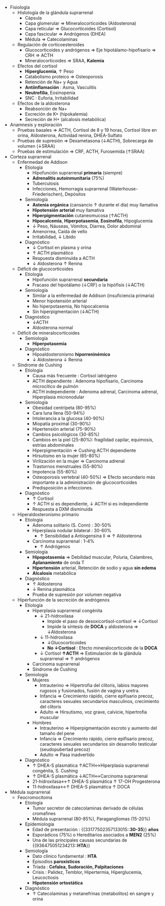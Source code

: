 - Fisiología
    - Histología de la glándula suprarrenal
        - Cápsula
        - Capa glomerular ⇒ Mineralocorticoides (Aldosterona)
        - Capa reticular ⇒ Glucocorticoides (Cortisol)
        - Capa fascicular ⇒ Andrógenos (DHEA)
        - Médula ⇒ Catecolaminas
    - Regulación de corticoesteroides
        - Glucocorticoides y andrógenos ⇒ Eje hipotálamo-hipofisario ⇒ CRH ⇒ ACTH
        - Mineralocorticoides ⇒ SRAA, **Kalemia**
    - Efectos del cortisol
        - **Hiperglucemia**, ↑ Peso
        - Catabolismo proteico ⇒ Osteoporosis
        - Retención de Na+ y Agua
        - **Antiinflamación** : Asma, Vasculitis
        - **Neutrofilia**, Eosinopenia
        - SNC : Euforia, Irritabilidad
    - Efectos de la aldosterona
        - Reabsorción de Na+
        - Excreción de K+ (hipokalemia)
        - Secreción de H+ (alcalosis metabólica)
- Anamnesis y exploración
    - Pruebas basales ⇒ ACTH, Cortisol de 8 y 19 horas, Cortisol libre en orina, Aldosterona, Actividad renina, DHEA-Sulfato
    - Pruebas de supresión ⇒ Dexametasona (↓ACTH), Sobrecarga de volumen (↓SRAA)
    - Pruebas de estimulación ⇒ CRF, ACTH, Furosemida (↑SRAA)
- Corteza suprarrenal
    - Enfermedad de Addison
        - Etiología
            - Hipofunción suprarrenal **primaria** (siempre)
            - **Adrenalitis autoinmunitaria** (75%)
            - Tuberculosis
            - Infecciones, Hemorragia suprarrenal (Waterhouse-Friederischen), Depósitos
        - Semiología
            - **Astenia orgánica** (cansancio ↑ durante el día) muy llamativa
            - **Hipotensión arterial** muy llamativa
            - **Hiperpigmentación** cutaneomucosa (↑ACTH)
            - **Hipocalcemia**, **Hiperpotasemia**, **Eosinofila**, Hipoglucemia
            - ↓ Peso, Náuseas, Vómitos, Diarrea, Dolor abdominal
            - Amenorrea, Caída de vello
            - Irritabilidad, ↓ Libido
        - Diagnóstico
            - ↓ Cortisol en plasma y orina
            - ↑ ACTH plasmático
            - Respuesta disminuida a ACTH
            - ↓ Aldosterona ↑ Renina
    - Déficit de glucocorticoides
        - Etiología
            - Hipofunción suprarrenal **secundaria**
            - Fracaso del hipotálamo (↓CRF) o la hipófisis (↓ACTH)
        - Semiología
            - Similar a la enfermedad de Addison (insuficiencia primaria)
            - Menor hipotensión arterial
            - No hiperpotasemia, No hipocalcemia
            - Sin hiperpigmentación (↓ACTH)
        - Diagnóstico
            - ↓ACTH
            - Aldosterona normal
    - Déficit de mineralocorticoides
        - Semiología
            - **Hiperpotasemia**
        - Diagnóstico
            - Hipoaldosteronismo **hiporreninémico**
            - ↓ Aldosterona ↓ Renina
    - Síndrome de Cushing
        - Etiología
            - Causa más frecuente : Cortisol iatrógeno
            - ACTH dependiente : Adenoma hipofisario, Carcinoma microcítico de pulmón
            - ACTH independiente : Adenoma adrenal, Carcinoma adrenal, Hiperplasia micronodular
        - Semiología
            - Obesidad centrípeta (80-95%)
            - Cara luna llena (50-94%)
            - Intolerancia a la glucosa (40-90%)
            - Miopatía proximal (30-90%)
            - Hipertensión arterial (75-90%)
            - Cambios psicológicos (30-85%)
            - Cambios en la piel (25-80%): fragilidad capilar, equimosis, estrías abdominales
            - Hiperpigmentación ⇒ Cushing ACTH dependiente
            - Hirsutismo en la mujer (65-80%)
            - Virilización en la mujer ⇒ Carcinoma adrenal
            - Trastornos menstruales (55-80%)
            - Impotencia (55-80%)
            - Osteoporosis vertebral (40-50%) ⇒ Efecto secundario más importante a la administración de glucocorticoides
            - Predisposición a infecciones.
        - Diagnóstico
            - ↑ Cortisol
            - ↑ ACTH si es dependiente, ↓ ACTH si es independiente
            - Respuesta a DXM disminuida
    - Hiperaldosteronismo primario
        - Etiología
            - Adenoma solitario (S. Conn) : 30-50%
            - Hiperplasia nodular bilateral : 30-60%
                - ↑ Sensibilidad a Antiogensina II ⇒ ↑ Aldosterona
            - Carcinoma suprarrenal : 1-4%
                - ↑ Andrógenos
        - Semiología
            - **Hipopotasemia** ⇒ Debilidad muscular, Poluria, Calambres, **Aplanamiento** de onda T
            - **Hipertensión** arterial, Retención de sodio y agua **sin edema**
            - **Alcalosis** metabólica
        - Diagnóstico
            - ↑ Aldosterona
            - ↓ Renina plasmática
            - Prueba de supresión por volumen negativa
    - Hiperfunción de la secreción de andrógenos
        - Etiología
            - Hiperplasia suprarrenal congénita
                - ↓ 21-hidroxilasa
                    - Impide el paso de desoxicortisol-cortisol ⇒ ↓Cortisol
                    - Impide la síntesis de **DOCA** y aldosterona ⇒ ↓Aldosterona
                - ↓ 11-hidroxilasa
                    - ↓Glucocorticoides
                    - **No ↓Cortisol** : Efecto mineralocorticoide de la **DOCA**
                - ↓ Cortisol **↑ACTH** ⇒ Estimulación de la glándula suprarrenal ⇒ ↑ andrógenos
            - Carcinoma suprarrenal
            - Síndrome de Cushing
        - Semiología
            - Mujeres
                - Intrauterino ⇒ Hipertrofia del clítoris, labios mayores rugosos y fusionados, fusión de vagina y uretra.
                - Infancia ⇒ Crecimiento rápido, cierre epifisario precoz, caracteres sexuales secundarios masculinos, crecimiento del clítoris
                - Adulto ⇒ Hirsutismo, voz grave, calvicie, hipertrofia muscular
            - Hombres
                - Intrauterino ⇒ Hiperpigmentación escroto y aumento del tamaño del pene
                - Infancia ⇒ Crecimiento rápido, cierre epifisario precoz, caracteres sexuales secundarios sin desarrollo testicular (seudopubertad precoz)
                - Adulto ⇒ Pasa inadvertido
        - Diagnóstico
            - ↑ DHEA-S plasmática ↑ACTH↔Hiperplasia suprarrenal congénita, S. Cushing
            - ↑ DHEA-S plasmática ↓ACTH↔Carcinoma suprarrenal
            - 21-hidroxilasa↔↑ DHEA-S plasmática ↑ 17-OH Progesterona
            - 11-hidroxilasa↔↑ DHEA-S plasmática ↑ DOCA
- Médula suprarrenal
    - Feocromocitoma
        - Etiología
            - Tumor secretor de catecolaminas derivado de células cromafines
            - Médula suprarrenal (80-85%), Paragangliomas (15-20%)
        - Epidemiología
            - Edad de presentación : {{33177502357133015::**30-35**}} **años**
            - Esporádicos (75%) o Hereditarios asociados a **MEN2** (25%)
            - Una de las principales causas secundarias de {{936475051234213::**HTA**}}
        - Semiología
            - Dato clínico fundamental : **HTA**
            - Episodios **paroxísticos**
            - Tríada : **Cefalea, Sudoración, Palpitaciones**
            - Crisis : Palidez, Temblor, Hipertermia, Hiperglucemia, Leucoctiosis
            - **Hipotensión ortostática**
        - Diagnóstico
            - ↑ Catecolaminas y metanefrinas (metabolitos) en sangre y orina